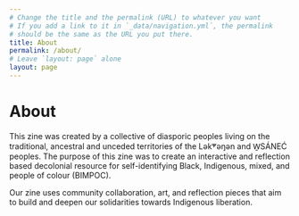 ```yaml
---
# Change the title and the permalink (URL) to whatever you want
# If you add a link to it in `_data/navigation.yml`, the permalink
# should be the same as the URL you put there.
title: About
permalink: /about/
# Leave `layout: page` alone
layout: page
---
```


# About

This zine was created by a collective of diasporic peoples living on the traditional, ancestral and unceded territories of the Lək̓ʷəŋən and W̱SÁNEĆ peoples. The purpose of this zine was to create an interactive and reflection based decolonial resource for self-identifying Black, Indigenous, mixed, and people of colour (BIMPOC). 

Our zine  uses community collaboration, art, and reflection pieces that aim to build and deepen our solidarities towards Indigenous liberation.
